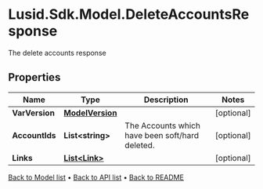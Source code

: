 # Lusid.Sdk.Model.DeleteAccountsResponse
The delete accounts response

## Properties

Name | Type | Description | Notes
------------ | ------------- | ------------- | -------------
**VarVersion** | [**ModelVersion**](ModelVersion.md) |  | [optional] 
**AccountIds** | **List&lt;string&gt;** | The Accounts which have been soft/hard deleted. | [optional] 
**Links** | [**List&lt;Link&gt;**](Link.md) |  | [optional] 

[Back to Model list](../README.md#documentation-for-models) &#8226; [Back to API list](../README.md#documentation-for-api-endpoints) &#8226; [Back to README](../README.md)

